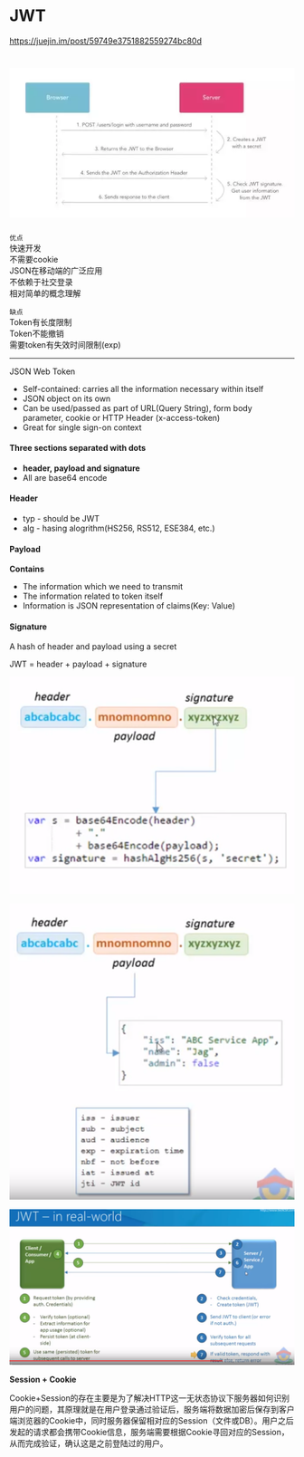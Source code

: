 # JWT

https://juejin.im/post/59749e3751882559274bc80d

# ![](/assets/jwt1.png)

`优点`  
快速开发  
不需要cookie  
JSON在移动端的广泛应用  
不依赖于社交登录  
相对简单的概念理解

`缺点`  
Token有长度限制  
Token不能撤销  
需要token有失效时间限制\(exp\)

---

JSON Web Token

* Self-contained: carries all the information necessary within itself
* JSON object on its own
* Can be used/passed as part of URL\(Query String\), form body parameter, cookie or HTTP Header \(x-access-token\)
* Great for single sign-on context

#### Three sections separated with dots

* **header, payload and signature**
* All are base64 encode

#### Header

* typ - should be JWT
* alg - hasing alogrithm\(HS256, RS512, ESE384, etc.\)

#### Payload

**Contains**

* The information which we need to transmit
* The information related to token itself
* Information is JSON representation of claims\(Key: Value\)

#### Signature

A hash of header and payload using a secret

JWT = header + payload + signature

![](/assets/signature.png)

![](/assets/jwt.png)

![](/assets/jwtinreaslworld.png)

**Session + Cookie**

Cookie+Session的存在主要是为了解决HTTP这一无状态协议下服务器如何识别用户的问题，其原理就是在用户登录通过验证后，服务端将数据加密后保存到客户端浏览器的Cookie中，同时服务器保留相对应的Session（文件或DB）。用户之后发起的请求都会携带Cookie信息，服务端需要根据Cookie寻回对应的Session，从而完成验证，确认这是之前登陆过的用户。


